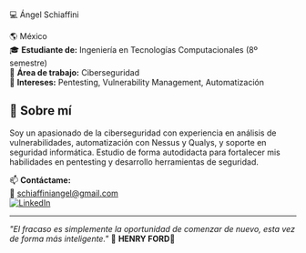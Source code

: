 💻 Ángel Schiaffini 

🌎  México  
🎓 **Estudiante de:** Ingeniería en Tecnologías Computacionales (8º semestre)  
🔐 **Área de trabajo:** Ciberseguridad  
🚀 **Intereses:** Pentesting, Vulnerability Management, Automatización

## 🚀 Sobre mí
Soy un apasionado de la ciberseguridad con experiencia en análisis de vulnerabilidades, automatización con Nessus y Qualys, y soporte en seguridad informática. Estudio de forma autodidacta para fortalecer mis habilidades en pentesting y desarrollo herramientas de seguridad. 

📫 **Contáctame:**  
📧 schiaffiniangel@gmail.com  
[![LinkedIn](https://img.shields.io/badge/LinkedIn-JoseAngelSchiaffini-blue?logo=linkedin)](https://www.linkedin.com/in/jose-schiaffini/)  

---

*"El fracaso es simplemente la oportunidad de comenzar de nuevo, esta vez de forma más inteligente."* 🔐
**HENRY FORD**🚀

